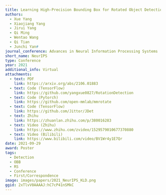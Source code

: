 ```yaml
---
title: Learning High-Precision Bounding Box for Rotated Object Detection via Kullback-Leibler Divergence
authors:
  - Xue Yang
  - Xiaojiang Yang
  - Jirui Yang
  - Qi Ming
  - Wentao Wang
  - Qi Tian
  - Junchi Yan#
journal_conference: Advances in Neural Information Processing Systems
short_name: NeurIPS
type: Conference
year: 2021
additional_info: Virtual
attachments:
  - text: PDF
    link: https://arxiv.org/abs/2106.01883
  - text: Code (TensorFlow)
    link: https://github.com/yangxue0827/RotationDetection
  - text: Code (Pytorch)
    link: https://github.com/open-mmlab/mmrotate
  - text: Code (TensorFlow)
    link: https://github.com/Jittor/JDet
  - text: Zhihu
    link: https://zhuanlan.zhihu.com/p/380016283
  - text: Video (Zhihu)
    link: https://www.zhihu.com/zvideo/1529579010677370880
  - text: Video (Bilibili)
    link: https://www.bilibili.com/video/BV1Wr4y1E7Qr
date: 2021-09-29
award: Poster
tags:
  - Detection
  - OBB
  - RS
  - Conference
  - First/Correspondence
image: images/papers/2021_NeurIPS_KLD.png
ggid: 2xTlvV0AAAAJ:hC7cP41nSMkC
---
```

